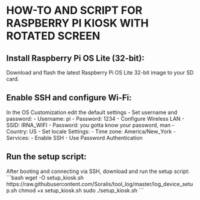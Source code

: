 <h1>HOW-TO AND SCRIPT FOR RASPBERRY PI KIOSK WITH ROTATED SCREEN</h1>

<h2>Install Raspberry Pi OS Lite (32-bit):</h2>
Download and flash the latest Raspberry Pi OS Lite 32-bit image to your SD card.

<h2>Enable SSH and configure Wi-Fi:</h2>
In the OS Customization edit the default settings
- Set username and password:
    - Username: pi
    - Password: 1234
- Configure Wireless LAN
    - SSID: IRNA_WIFI
    - Password: you gotta know your password, man
    - Country: US
- Set locale Settings:
    - Time zone: America/New_York
-	Services:
    - Enable SSH
        - Use Password Authentication

<h2>Run the setup script:</h2>
After booting and connecting via SSH, download and run the setup script:
```bash
wget -O setup_kiosk.sh https://raw.githubusercontent.com/Soralis/tool_log/master/log_device_setup.sh
chmod +x setup_kiosk.sh
sudo ./setup_kiosk.sh
```